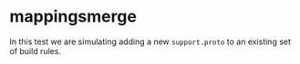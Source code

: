 # mappingsmerge

In this test we are simulating adding a new `support.proto` to an existing set of build rules.